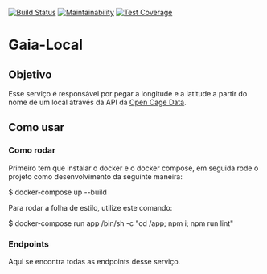 [![Build Status](https://travis-ci.org/wendybot/Wendy-Local.svg?branch=dev)](https://travis-ci.org/wendybot/Wendy-Local)
[![Maintainability](https://api.codeclimate.com/v1/badges/4d1a87b0429c1ba7d3a4/maintainability)](https://codeclimate.com/github/wendybot/Wendy-Local/maintainability)
[![Test Coverage](https://api.codeclimate.com/v1/badges/4d1a87b0429c1ba7d3a4/test_coverage)](https://codeclimate.com/github/wendybot/Wendy-Local/test_coverage)

# Gaia-Local

## Objetivo
Esse serviço é responsável por pegar a longitude e a latitude a partir do nome de um local através da API da [Open Cage Data](https://opencagedata.com/api).

## Como usar

### Como rodar
Primeiro tem que instalar o docker e o docker compose, em seguida rode o projeto como desenvolvimento da seguinte maneira:

$ docker-compose up --build

Para rodar a folha de estilo, utilize este comando:

$ docker-compose run app /bin/sh -c "cd /app; npm i; npm run lint"

### Endpoints

Aqui se encontra todas as endpoints desse serviço.